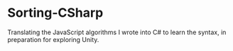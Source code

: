 # Sorting-CSharp
Translating the JavaScript algorithms I wrote into C# to learn the syntax, in preparation for exploring Unity.
